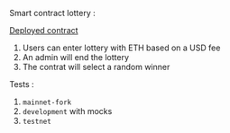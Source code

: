 Smart contract lottery :

[Deployed contract](https://rinkeby.etherscan.io/address/0x809b5965a4187386a05e320cc19f3728a01d88fa)

1. Users can enter lottery with ETH based on a USD fee
2. An admin will end the lottery
3. The contrat will select a random winner

Tests :

1. `mainnet-fork`
2. `development` with mocks
3. `testnet`


